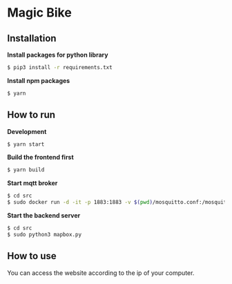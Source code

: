 # Magic Bike

## Installation

**Install packages for python library**

```bash
$ pip3 install -r requirements.txt
```

**Install npm packages**

```bash
$ yarn
```

## How to run

**Development**

```bash
$ yarn start
```

**Build the frontend first**

```bash
$ yarn build
```

**Start mqtt broker**

```bash
$ cd src
$ sudo docker run -d -it -p 1883:1883 -v $(pwd)/mosquitto.conf:/mosquitto/config/
```

**Start the backend server**

```bash
$ cd src
$ sudo python3 mapbox.py
```

## How to use

You can access the website according to the ip of your computer.
